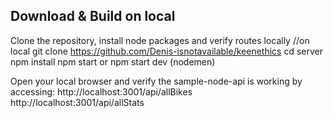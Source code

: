 ## Download & Build on local

Clone the repository, install node packages and verify routes locally
//on local
git clone https://github.com/Denis-isnotavailable/keenethics
cd server
npm install
npm start or npm start dev (nodemen)

Open your local browser and verify the sample-node-api is working by accessing:
http://localhost:3001/api/allBikes
http://localhost:3001/api/allStats
